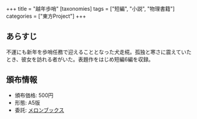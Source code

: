 +++
title = "越年歩哨"
[taxonomies]
tags = ["短編", "小説", "物理書籍"]
categories = ["東方Project"]
+++

## あらすじ

不運にも新年を歩哨任務で迎えることとなった犬走椛。孤独と寒さに震えていたとき、彼女を訪れる者がいた。表題作をはじめ短編6編を収録。

## 頒布情報

* 頒布価格: 500円
* 形態: A5版
* 委託: [メロンブックス](https://www.melonbooks.co.jp/detail/detail.php?product_id=24401)
